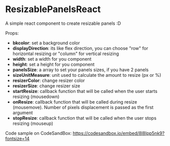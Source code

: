 # ResizablePanelsReact

A simple react component to create resizable panels :D

Props:

- **bkcolor**: set a background color
- **displayDirection**: its like flex direction, you can choose "row" for horizontal resizing or "column" for vertical resizing
- **width**: set a width for you component
- **height**: set a height for you component
- **panelsSize**: a array to set your panels sizes, if you have 2 panels
- **sizeUnitMeasure**: unit used to calculate the amount to resize (px or %)
- **resizerColor**: change resizer color
- **resizerSize**: change resizer size
- **startResize**: callback function that will be called when the user starts resizing (mousedown)
- **onResize**: callback function that will be called during resize (mousemove). Number of pixels displacement is passed as the first argument
- **stopResize**: callback function that will be called when the user stops resizing (mouseup)

Code sample on CodeSandBox: https://codesandbox.io/embed/8l8lpp5nk9?fontsize=14
